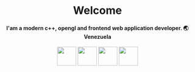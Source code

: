<div align="center">
<h1>Welcome</h1>
<h4>I'am a modern c++, opengl and frontend web application developer. 🌏  Venezuela</h4>
</div>

<div align="center">
<code><a href="https://www.typescriptlang.org" target="_blank"><img height="50" src="https://www.vectorlogo.zone/logos/typescriptlang/typescriptlang-ar21.svg"></a></code>
<code><a href="https://vuejs.org" target="_blank"><img height="50" src="https://www.vectorlogo.zone/logos/vuejs/vuejs-ar21.svg"></a></code>
<code><a href="https://vuejs.org" target="_blank"><img height="50" src="https://upload.wikimedia.org/wikipedia/commons/thumb/0/04/OpenGL_logo_%282D%29.svg/512px-OpenGL_logo_%282D%29.svg.png"></a></code>
<code><a href="https://vuejs.org" target="_blank"><img height="50" src="https://seeklogo.com/images/C/c-logo-43CE78FF9C-seeklogo.com.png"></a></code>
</div>

<!---

--->

